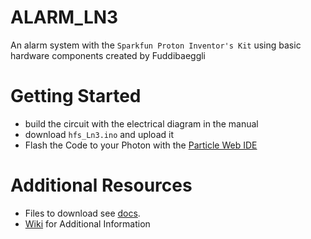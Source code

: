 # ALARM_LN3
An alarm system with the ``Sparkfun Proton Inventor's Kit`` using basic hardware components
created by Fuddibaeggli

# Getting Started

- build the circuit with the electrical diagram in the manual
- download ``hfs_Ln3.ino`` and upload it 
- Flash the Code to your Photon with the [Particle Web IDE](https://build.particle.io/)

# Additional Resources
- Files to download see [docs](https://github.com/bbz-hft-software-engineering/ALARM_LN3?search=1).
- [Wiki](https://github.com/bbz-hft-software-engineering/ALARM_LN3/wiki) for Additional Information
